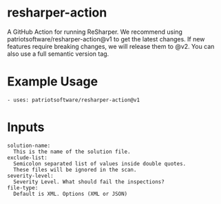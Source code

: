# resharper-action
A GitHub Action for running ReSharper. We recommend using patriotsoftware/resharper-action@v1 to get the latest changes. If new features require breaking changes, we will release them to @v2. You can also use a full semantic version tag.

# Example Usage
```- uses: patriotsoftware/resharper-action@v1```
# Inputs
```
solution-name:
  This is the name of the solution file.
exclude-list:
  Semicolon separated list of values inside double quotes.
  These files will be ignored in the scan.
severity-level:
  Severity Level. What should fail the inspections?
file-type:
  Default is XML. Options (XML or JSON)
```

